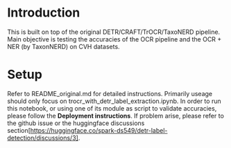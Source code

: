 # Introduction
This is built on top of the original DETR/CRAFT/TrOCR/TaxoNERD pipeline. Main objective is testing the accuracies of the OCR pipeline and the OCR + NER (by TaxonNERD) on CVH datasets.

# Setup
Refer to README_original.md for detailed instructions. Primarily useage should only focus on trocr_with_detr_label_extraction.ipynb. In order to run this notebook, or using one of its module as script to validate accuracies, please follow the **Deployment instructions**. If problem arise, please refer to the github issue or the huggingface discussions section[https://huggingface.co/spark-ds549/detr-label-detection/discussions/3]. 
